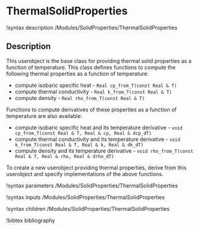 # ThermalSolidProperties

!syntax description /Modules/SolidProperties/ThermalSolidProperties

## Description

This userobject is the base class for providing thermal solid properties
as a function of temperature.
This class defines functions to compute the following thermal properties
as a function of temperature:

- compute isobaric specific heat - `Real cp_from_T(const Real & T)`
- compute thermal conductivity - `Real k_from_T(const Real & T)`
- compute density - `Real rho_from_T(const Real & T)`

Functions to compute derivatives of these properties as a function of temperature
are also available:

- compute isobaric specific heat and its temperature derivative - `void cp_from_T(const Real & T, Real & cp, Real & dcp_dT)`
- compute thermal conductivity and its temperature derivative - `void k_from_T(const Real & T, Real & k, Real & dk_dT)`
- compute density and its temperature derivative - `void rho_from_T(const Real & T, Real & rho, Real & drho_dT)`

To create a new userobject providing thermal properties, derive from this
userobject and specify implementations of the above functions.

!syntax parameters /Modules/SolidProperties/ThermalSolidProperties

!syntax inputs /Modules/SolidProperties/ThermalSolidProperties

!syntax children /Modules/SolidProperties/ThermalSolidProperties

!bibtex bibliography
